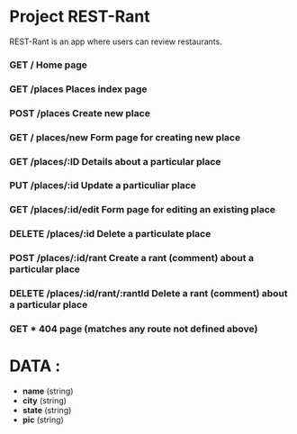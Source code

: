 # Project REST-Rant

REST-Rant is an app where users can review restaurants.

### GET / Home page
### GET /places Places index page
### POST /places Create new place 
### GET / places/new Form page for creating new place
### GET /places/:ID Details about a particular place
### PUT /places/:id Update a particuliar place
### GET /places/:id/edit Form page for editing an existing place
### DELETE /places/:id Delete a particulate place
### POST /places/:id/rant Create a rant (comment) about a particular place
### DELETE /places/:id/rant/:rantld Delete a rant (comment) about a particular place
### GET * 404 page (matches any route not defined above)

# DATA :
- **name** (string)
- **city** (string)
- **state** (string)
- **pic** (string)